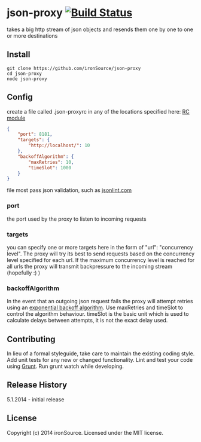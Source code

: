 # json-proxy [![Build Status](https://secure.travis-ci.org/ironSource/json-proxy.png?branch=master)](http://travis-ci.org/ironSource/json-proxy)

takes a big http stream of json objects and resends them one by one to one or more destinations

## Install
```
git clone https://github.com/ironSource/json-proxy
cd json-proxy
node json-proxy
```

## Config
create a file called .json-proxyrc in any of the locations specified here: [RC module](https://github.com/dominictarr/rc)
```json
{
	"port": 8181,
	"targets": {
		"http://localhost/": 10
	},
	"backoffAlgorithm": {
		"maxRetries": 10,
		"timeSlot": 1000
	}
}
```
file most pass json validation, such as [jsonlint.com](http://jsonlint.com/)

### port
the port used by the proxy to listen to incoming requests

### targets
you can specify one or more targets here in the form of "url": "concurrency level". The proxy will try its best to send requests based on the concurrency level specified for each url. If the maximum concurrency level is reached for all urls the proxy will transmit backpressure to the incoming stream (hopefully :) )

### backoffAlgorithm
In the event that an outgoing json request fails the proxy will attempt retries using an [exponential backoff algorithm](http://en.wikipedia.org/wiki/Exponential_backoff). Use maxRetries and timeSlot to control the algorithm behaviour. timeSlot is the basic unit which is used to calculate delays between attempts, it is not the exact delay used.

## Contributing
In lieu of a formal styleguide, take care to maintain the existing coding style. Add unit tests for any new or changed functionality. Lint and test your code using [Grunt](http://gruntjs.com/). Run grunt watch while developing.

## Release History
5.1.2014 - initial release

## License
Copyright (c) 2014 ironSource. Licensed under the MIT license.
